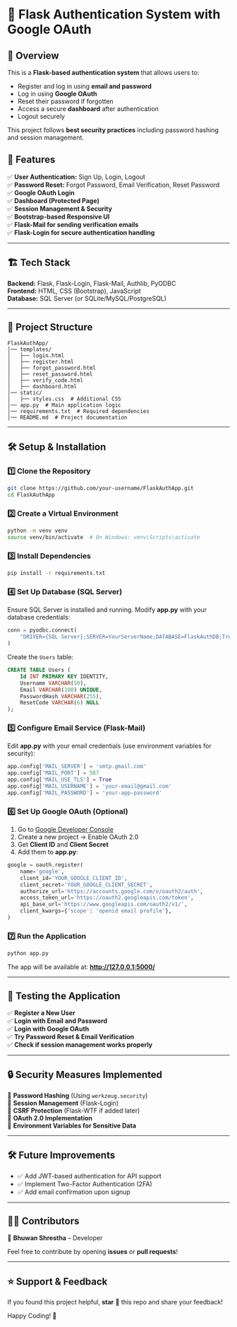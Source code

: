 # 🔐 Flask Authentication System with Google OAuth

## 📌 Overview
This is a **Flask-based authentication system** that allows users to:
- Register and log in using **email and password**
- Log in using **Google OAuth**
- Reset their password if forgotten
- Access a secure **dashboard** after authentication
- Logout securely

This project follows **best security practices** including password hashing and session management.

## 🚀 Features
✅ **User Authentication:** Sign Up, Login, Logout  
✅ **Password Reset:** Forgot Password, Email Verification, Reset Password  
✅ **Google OAuth Login**  
✅ **Dashboard (Protected Page)**  
✅ **Session Management & Security**  
✅ **Bootstrap-based Responsive UI**  
✅ **Flask-Mail for sending verification emails**  
✅ **Flask-Login for secure authentication handling**  

---

## 🏗️ Tech Stack
**Backend:** Flask, Flask-Login, Flask-Mail, Authlib, PyODBC  
**Frontend:** HTML, CSS (Bootstrap), JavaScript  
**Database:** SQL Server (or SQLite/MySQL/PostgreSQL)  

---

## 📂 Project Structure
```
FlaskAuthApp/
│── templates/
│   ├── login.html
│   ├── register.html
│   ├── forgot_password.html
│   ├── reset_password.html
│   ├── verify_code.html
│   ├── dashboard.html
│── static/
│   ├── styles.css  # Additional CSS
│── app.py  # Main application logic
│── requirements.txt  # Required dependencies
│── README.md  # Project documentation
```

---

## 🛠️ Setup & Installation
### 1️⃣ Clone the Repository
```bash
git clone https://github.com/your-username/FlaskAuthApp.git
cd FlaskAuthApp
```

### 2️⃣ Create a Virtual Environment
```bash
python -m venv venv
source venv/bin/activate  # On Windows: venv\Scripts\activate
```

### 3️⃣ Install Dependencies
```bash
pip install -r requirements.txt
```

### 4️⃣ Set Up Database (SQL Server)
Ensure SQL Server is installed and running. Modify **app.py** with your database credentials:
```python
conn = pyodbc.connect(
    "DRIVER={SQL Server};SERVER=YourServerName;DATABASE=FlaskAuthDB;Trusted_Connection=yes;"
)
```
Create the `Users` table:
```sql
CREATE TABLE Users (
    Id INT PRIMARY KEY IDENTITY,
    Username VARCHAR(50),
    Email VARCHAR(100) UNIQUE,
    PasswordHash VARCHAR(255),
    ResetCode VARCHAR(6) NULL
);
```

### 5️⃣ Configure Email Service (Flask-Mail)
Edit **app.py** with your email credentials (use environment variables for security):
```python
app.config['MAIL_SERVER'] = 'smtp.gmail.com'
app.config['MAIL_PORT'] = 587
app.config['MAIL_USE_TLS'] = True
app.config['MAIL_USERNAME'] = 'your-email@gmail.com'
app.config['MAIL_PASSWORD'] = 'your-app-password'
```

### 6️⃣ Set Up Google OAuth (Optional)
1. Go to [Google Developer Console](https://console.cloud.google.com/)
2. Create a new project → Enable OAuth 2.0
3. Get **Client ID** and **Client Secret**
4. Add them to **app.py**:
```python
google = oauth.register(
    name='google',
    client_id='YOUR_GOOGLE_CLIENT_ID',
    client_secret='YOUR_GOOGLE_CLIENT_SECRET',
    authorize_url='https://accounts.google.com/o/oauth2/auth',
    access_token_url='https://oauth2.googleapis.com/token',
    api_base_url='https://www.googleapis.com/oauth2/v1/',
    client_kwargs={'scope': 'openid email profile'},
)
```

### 7️⃣ Run the Application
```bash
python app.py
```
The app will be available at: **http://127.0.0.1:5000/**

---

## 🧪 Testing the Application
✅ **Register a New User**  
✅ **Login with Email and Password**  
✅ **Login with Google OAuth**  
✅ **Try Password Reset & Email Verification**  
✅ **Check if session management works properly**  

---

## 🔒 Security Measures Implemented
🔹 **Password Hashing** (Using `werkzeug.security`)  
🔹 **Session Management** (Flask-Login)  
🔹 **CSRF Protection** (Flask-WTF if added later)  
🔹 **OAuth 2.0 Implementation**  
🔹 **Environment Variables for Sensitive Data**  

---

## 🛠️ Future Improvements
- ✅ Add JWT-based authentication for API support
- ✅ Implement Two-Factor Authentication (2FA)
- ✅ Add email confirmation upon signup

---

## 👨‍💻 Contributors
📌 **Bhuwan Shrestha** – Developer

Feel free to contribute by opening **issues** or **pull requests**!

---

## ⭐ Support & Feedback
If you found this project helpful, **star** 🌟 this repo and share your feedback!

Happy Coding! 🚀

